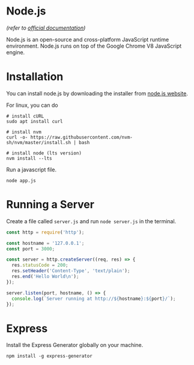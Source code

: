# Node.js
*(refer to [official documentation](https://nodejs.org/en/))*

Node.js is an open-source and cross-platform JavaScript runtime environment. Node.js runs on top of the Google Chrome V8 JavaScript engine.

# Installation
You can install node.js by downloading the installer from [node.js website](https://nodejs.org/en/download/).

For linux, you can do
``` shell
# install cURL
sudo apt install curl

# install nvm
curl -o- https://raw.githubusercontent.com/nvm-sh/nvm/master/install.sh | bash

# install node (lts version)
nvm install --lts
```

Run a javascript file.
``` shell
node app.js
```

# Running a Server
Create a file called `server.js` and run `node server.js` in the terminal.
``` javascript
const http = require('http');

const hostname = '127.0.0.1';
const port = 3000;

const server = http.createServer((req, res) => {
  res.statusCode = 200;
  res.setHeader('Content-Type', 'text/plain');
  res.end('Hello World\n');
});

server.listen(port, hostname, () => {
  console.log(`Server running at http://${hostname}:${port}/`);
});
```


# Express
Install the Express Generator globally on your machine.
``` shell
npm install -g express-generator
```
